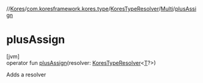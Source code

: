 //[Kores](../../../../index.md)/[com.koresframework.kores.type](../../index.md)/[KoresTypeResolver](../index.md)/[Multi](index.md)/[plusAssign](plus-assign.md)

# plusAssign

[jvm]\
operator fun [plusAssign](plus-assign.md)(resolver: [KoresTypeResolver](../index.md)<[T](index.md)?>)

Adds a resolver
